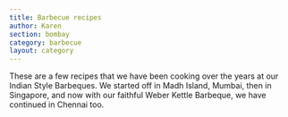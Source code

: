 ```yaml
---
title: Barbecue recipes
author: Karen
section: bombay
category: barbecue
layout: category
---
```


These are a few recipes that we have been cooking over the years at our Indian Style Barbeques. We started off in Madh Island, Mumbai, then in Singapore, and now with our faithful Weber Kettle Barbeque, we have continued in Chennai too.



